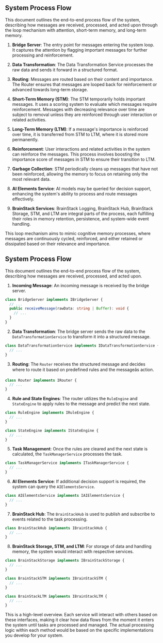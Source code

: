 ## System Process Flow

This document outlines the end-to-end process flow of the system, describing how messages are received, processed, and acted upon through the loop mechanism with attention, short-term memory, and long-term memory.

1. **Bridge Server**: The entry point for messages entering the system loop. It captures the attention by flagging important messages for further processing and reinforcement.

2. **Data Transformation**: The Data Transformation Service processes the raw data and sends it forward in a structured format.

3. **Routing**: Messages are routed based on their content and importance. The Router ensures that messages are looped back for reinforcement or advanced towards long-term storage.

4. **Short-Term Memory (STM)**: The STM temporarily holds important messages. It uses a scoring system to evaluate which messages require reinforcement. Messages with decreasing relevance over time are subject to removal unless they are reinforced through user interaction or related activities.

5. **Long-Term Memory (LTM)**: If a message's importance is reinforced over time, it is transferred from STM to LTM, where it is stored more permanently.

6. **Reinforcement**: User interactions and related activities in the system can reinforce the messages. This process involves boosting the importance score of messages in STM to ensure their transition to LTM.

7. **Garbage Collection**: STM periodically cleans up messages that have not been reinforced, allowing the memory to focus on retaining only the most relevant data.

8. **AI Elements Service**: AI models may be queried for decision support, enhancing the system's ability to process and route messages effectively.

9. **BrainStack Services**: BrainStack Logging, BrainStack Hub, BrainStack Storage, STM, and LTM are integral parts of the process, each fulfilling their roles in memory retention, persistence, and system-wide event handling.

This loop mechanism aims to mimic cognitive memory processes, where messages are continuously cycled, reinforced, and either retained or dissipated based on their relevance and importance.

## System Process Flow

This document outlines the end-to-end process flow of the system, describing how messages are received, processed, and acted upon.

1. **Incoming Message**: An incoming message is received by the bridge server.

```typescript
class BridgeServer implements IBridgeServer {
  // ...
  public receiveMessage(rawData: string | Buffer): void {
    // ...
  }
}
```

2. **Data Transformation**: The bridge server sends the raw data to the `DataTransformationService` to transform it into a structured message.

```typescript
class DataTransformationService implements IDataTransformationService {
  // ...
}
```

3. **Routing**: The `Router` receives the structured message and decides where to route it based on predefined rules and the messageâs action.

```typescript
class Router implements IRouter {
  // ...
}
```

4. **Rule and State Engines**: The router utilizes the `RuleEngine` and `StateEngine` to apply rules to the message and predict the next state.

```typescript
class RuleEngine implements IRuleEngine {
  // ...
}

class StateEngine implements IStateEngine {
  // ...
}
```

5. **Task Management**: Once the rules are cleared and the next state is calculated, the `TaskManagerService` processes the task.

```typescript
class TaskManagerService implements ITaskManagerService {
  // ...
}
```

6. **AI Elements Service**: If additional decision support is required, the system can query the `AIElementsService`.

```typescript
class AIElementsService implements IAIElementsService {
  // ...
}
```

7. **BrainStack Hub**: The `BrainStackHub` is used to publish and subscribe to events related to the task processing.

```typescript
class BrainStackHub implements IBrainStackHub {
  // ...
}
```

8. **BrainStack Storage, STM, and LTM**: For storage of data and handling memory, the system would interact with respective services.

```typescript
class BrainStackStorage implements IBrainStackStorage {
  // ...
}

class BrainStackSTM implements IBrainStackSTM {
  // ...
}

class BrainStackLTM implements IBrainStackLTM {
  // ...
}
```

This is a high-level overview. Each service will interact with others based on these interfaces, making it clear how data flows from the moment it enters the system until tasks are processed and managed. The actual processing logic within each method would be based on the specific implementations you develop for your system.
